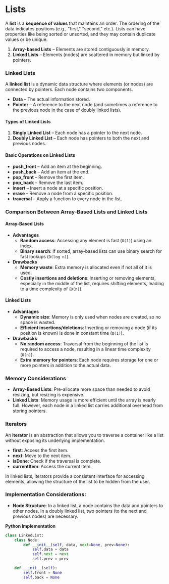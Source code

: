 # Lists

A **list** is a **sequence of values** that maintains an order. The ordering of the data indicates positions (e.g., "first," "second," etc.). Lists can have properties like being sorted or unsorted, and they may contain duplicate values or be unique.
1. **Array-based Lists** – Elements are stored contiguously in memory.
2. **Linked Lists** – Elements (nodes) are scattered in memory but linked by pointers.

### Linked Lists
A **linked list** is a dynamic data structure where elements (or nodes) are connected by pointers. Each node contains two components.
- **Data** – The actual information stored.
- **Pointer** – A reference to the next node (and sometimes a reference to the previous node in the case of doubly linked lists).

#### Types of Linked Lists
1. **Singly Linked List** – Each node has a pointer to the next node.
2. **Doubly Linked List** – Each node has pointers to both the next and previous nodes.

#### Basic Operations on Linked Lists
- **push_front** – Add an item at the beginning.
- **push_back** – Add an item at the end.
- **pop_front** – Remove the first item.
- **pop_back** – Remove the last item.
- **insert** – Insert a node at a specific position.
- **erase** – Remove a node from a specific position.
- **traversal** – Apply a function to every node in the list.

### Comparison Between Array-Based Lists and Linked Lists

#### **Array-Based Lists**
- **Advantages**
  - **Random access**: Accessing any element is fast (`O(1)`) using an index.
  - **Binary search**: If sorted, array-based lists can use binary search for fast lookups (`O(log n)`).
- **Drawbacks**
  - **Memory waste**: Extra memory is allocated even if not all of it is used.
  - **Costly insertions and deletions**: Inserting or removing elements, especially in the middle of the list, requires shifting elements, leading to a time complexity of (`O(n)`).

#### **Linked Lists**
- **Advantages**
  - **Dynamic size**: Memory is only used when nodes are created, so no space is wasted.
  - **Efficient insertions/deletions**: Inserting or removing a node (if its position is known) is done in constant time (`O(1)`).
- **Drawbacks**
  - **No random access**: Traversal from the beginning of the list is required to access a node, resulting in a linear time complexity (`O(n)`).
  - **Extra memory for pointers**: Each node requires storage for one or more pointers in addition to the actual data.

### Memory Considerations
- **Array-Based Lists**: Pre-allocate more space than needed to avoid resizing, but resizing is expensive.
- **Linked Lists**: Memory usage is more efficient until the array is nearly full. However, each node in a linked list carries additional overhead from storing pointers.

### Iterators
An **iterator** is an abstraction that allows you to traverse a container like a list without exposing its underlying implementation.
- **first**: Access the first item.
- **next**: Move to the next item.
- **isDone**: Check if the traversal is complete.
- **currentItem**: Access the current item.

In linked lists, iterators provide a consistent interface for accessing elements, allowing the structure of the list to be hidden from the user.

### Implementation Considerations:
- **Node Structure**: In a linked list, a node contains the data and pointers to other nodes. In a doubly linked list, two pointers (to the next and previous nodes) are necessary.

**Python Implementation**
```python
class LinkedList:
    class Node:
        def __init__(self, data, next=None, prev=None):
            self.data = data
            self.next = next
            self.prev = prev

    def __init__(self):
        self.front = None
        self.back = None
```

